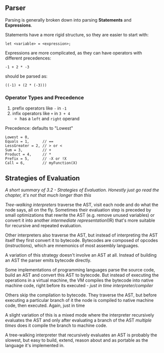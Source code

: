 ## Parser

Parsing is generally broken down into parsing **Statements** and **Expressions**.

Statements have a more rigid structure, so they are easier to start with:

```
let <variable> = <expression>;
```

Expressions are more complicated, as they can have operators with different precedences:

```
-1 + 2 * -3
```

should be parsed as:

```
((-1) + (2 * (-3)))
```

### Operator Types and Precedence

1. prefix operators like `-` in `-1`
2. infix operators like `+` in `3 + 4`
   - has a `left` and `right` operand

Precedence: defaults to "Lowest"

```
Lowest = 0,
Equals = 1,      // ==
LessGreater = 2, // > or <
Sum = 3,         // +
Product = 4,     // *
Prefix = 5,      // -X or !X
Call = 6,        // myFunction(X)
```

## Strategies of Evaluation

_A short summary of 3.2 - Strategies of Evaluation. Honestly just go read the chapter, it's not that
much longer than this_

_Tree-walking interpreters_ traverse the AST, visit each node and do what the node says, all on the
fly. Sometimes their evaluation step is preceded by small optimizations that rewrite the AST (e.g.
remove unused variables) or convert it into another _intermediate representation_(IR) that's more
suitable for recursive and repeated evaluation.

Other interpreters also traverse the AST, but instead of interpreting the AST itself they first
convert it to bytecode. Bytecodes are composed of opcodes (instructions), which are mnemonics of
most assembly languages.

A variation of this strategy doesn't involve an AST at all. Instead of building an AST the parser
emits bytecode directly.

Some implementations of programming languages parse the source code, build an AST and convert this
AST to bytecode. But instead of executing the operations in a virtual machine, the VM compiles the
bytecode into native machine code, right before its executed - _just in time interpreter/compiler_

Others skip the compilation to bytecode. They traverse the AST, but before executing a particular
branch of it the node is compiled to native machine code, then executed. Again, just in time

A slight variation of this is a mixed mode where the interpreter recursively evaluates the AST and
only after evaluating a branch of the AST _multiple times_ does it compile the branch to machine
code.

A tree-walking interpreter that recursively evaluates an AST is probably the slowest, but easy to
build, extend, reason about and as portable as the language it's implemented in.
